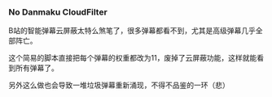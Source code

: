 ### No Danmaku CloudFilter
B站的智能弹幕云屏蔽太特么煞笔了，很多弹幕都看不到，尤其是高级弹幕几乎全部阵亡。

这个简易的脚本直接把每个弹幕的权重都改为11，废掉了云屏蔽功能，这样就能看到所有弹幕了。

另外这么做也会导致一堆垃圾弹幕重新涌现，不得不品鉴的一环（悲）
